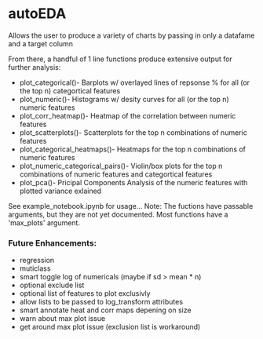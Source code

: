 # autoEDA
Allows the user to produce a variety of charts by passing in only a datafame and a target column

From there, a handful of 1 line functions produce extensive output for further analysis:
*   plot_categorical()- Barplots w/ overlayed lines of repsonse % for all (or the top n) categortical features
*   plot_numeric()- Histograms w/ desity curves for all (or the top n) numeric features
*   plot_corr_heatmap()- Heatmap of the correlation between numeric features 
*   plot_scatterplots()- Scatterplots for the top n combinations of numeric features
*   plot_categorical_heatmaps()- Heatmaps for the top n combinations of numeric features
*   plot_numeric_categorical_pairs()- Violin/box plots for the top n combinations of numeric features and categortical features
*   plot_pca()- Pricipal Components Analysis of the numeric features with plotted variance exlained

See example_notebook.ipynb for usage...
Note: The fuctions have passable arguments, but they are not yet documented. Most functions have a 'max_plots' argument.

### Future Enhancements:
- regression
- muticlass
- smart toggle log of numericals (maybe if sd > mean * n)
- optional exclude list
- optional list of features to plot exclusivly
- allow lists to be passed to log_transform attributes
- smart annotate heat and corr maps depening on size
- warn about max plot issue 
- get around max plot issue (exclusion list is workaround)
